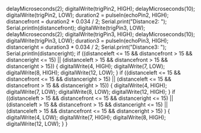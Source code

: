   delayMicroseconds(2);
  digitalWrite(trigPin2, HIGH);
  delayMicroseconds(10);
  digitalWrite(trigPin2, LOW);
  duration2 = pulseIn(echoPin2, HIGH);
  distancefront = duration2 * 0.034 / 2;
  Serial.print("Distance2: ");
  Serial.println(distancefront);
  digitalWrite(trigPin3, LOW);
  delayMicroseconds(2);
  digitalWrite(trigPin3, HIGH);
  delayMicroseconds(10);
  digitalWrite(trigPin3, LOW);
  duration3 = pulseIn(echoPin3, HIGH);
  distanceright = duration3 * 0.034 / 2;
  Serial.print("Distance3: ");
  Serial.println(distanceright);
  if ((distanceleft <= 15 && distancefront > 15 && distanceright <= 15) || (distanceleft > 15 && distancefront > 15 && distanceright > 15))
  {
    digitalWrite(4, HIGH);
    digitalWrite(7, LOW);
    digitalWrite(8, HIGH);
    digitalWrite(12, LOW);
  }
  if ((distanceleft <= 15 && distancefront <= 15 && distanceright > 15) || (distanceleft <= 15 && distancefront > 15 && distanceright > 15))
  {
    digitalWrite(4, HIGH);
    digitalWrite(7, LOW);
    digitalWrite(8, LOW);
    digitalWrite(12, HIGH);
  }
  if ((distanceleft > 15 && distancefront <= 15 && distanceright <= 15) || (distanceleft > 15 && distancefront > 15 && distanceright <= 15) ||  (distanceleft > 15 && distancefront <= 15 && distanceright > 15) )
  {
    digitalWrite(4, LOW);
    digitalWrite(7, HIGH);
    digitalWrite(8, HIGH);
    digitalWrite(12, LOW);
  } 
}
 
